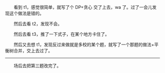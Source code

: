 　　看到 t1，感觉很简单，就写了个 DP+贪心 交了上去，wa 了。过了一会儿发现这个做法是错的。

　　然后去看 t2，发现不会。

　　然后去看 t3，推了一下式子，在某个地方卡住了。

　　然后又去想 t1，发现反过来做就是多校的某个题，就写了一个那题的做法+平衡树合并，交上去过了。

---

　　场后去把第三题改完了。